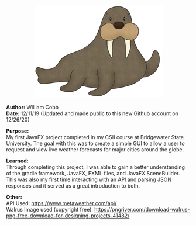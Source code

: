 <p align="center">
<img src="./src/main/resources/bsu/comp152/Images/WeatherWalrus.png" width="350" title="Wally">
</p>

**Author:** William Cobb  
**Date:** 12/11/19 (Updated and made public to this new Github account on 12/26/20)

**Purpose:**  
My first JavaFX project completed in my CSII course at Bridgewater State University. The goal with this was to create
a simple GUI to allow a user to request and view live weather forecasts for major cities around the globe.

**Learned:**  
Through completing this project, I was able to gain a better understanding of the gradle framework, JavaFX, FXML files,
and JavaFX SceneBuilder. This was also my first time interacting with an API and parsing JSON responses and it served
as a great introduction to both.

**Other:**  
API Used: https://www.metaweather.com/api/  
Walrus Image used (copyright free): https://pngriver.com/download-walrus-png-free-download-for-designing-projects-41482/
